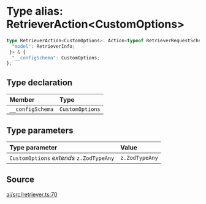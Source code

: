 # Type alias: RetrieverAction\<CustomOptions\>

```ts
type RetrieverAction<CustomOptions>: Action<typeof RetrieverRequestSchema, typeof RetrieverResponseSchema, {
  "model": RetrieverInfo;
 }> & {
  "__configSchema": CustomOptions;
};
```

## Type declaration

| Member | Type |
| :------ | :------ |
| `__configSchema` | `CustomOptions` |

## Type parameters

| Type parameter | Value |
| :------ | :------ |
| `CustomOptions` *extends* `z.ZodTypeAny` | `z.ZodTypeAny` |

## Source

[ai/src/retriever.ts:70](https://github.com/firebase/genkit/blob/9cb10ef63dd6659f1a31ffd2367b7efa8acc10e5/js/ai/src/retriever.ts#L70)
